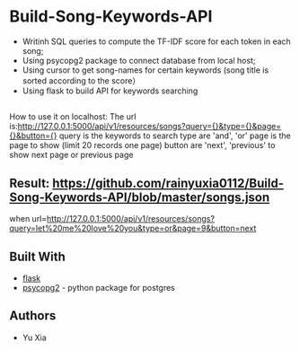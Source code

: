 # Build-Song-Keywords-API


* Writinh SQL queries to compute the TF-IDF score for each token in each song;
* Using psycopg2 package to connect database from local host;
* Using cursor to get song-names for certain keywords (song title is sorted according to the score）
* Using flask to build API for keywords searching

##
How to use it on localhost:
The url is:http://127.0.0.1:5000/api/v1/resources/songs?query={}&type={}&page={}&button={}
query is the keywords to search
type are 'and', 'or'
page is the page to show (limit 20 records one page)
button are 'next', 'previous' to show next page or previous page

## Result: https://github.com/rainyuxia0112/Build-Song-Keywords-API/blob/master/songs.json
when url=http://127.0.0.1:5000/api/v1/resources/songs?query=let%20me%20love%20you&type=or&page=9&button=next


## Built With
* [flask](http://flask.pocoo.org/)
* [psycopg2](http://initd.org/psycopg/) - python package for postgres

## Authors
* Yu Xia
